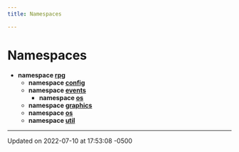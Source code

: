 ```yaml
---
title: Namespaces

---
```


# Namespaces




* **namespace [rpg](/engine/Namespaces/namespacerpg/)** 
    * **namespace [config](/engine/Namespaces/namespacerpg_1_1config/)** 
    * **namespace [events](/engine/Namespaces/namespacerpg_1_1events/)** 
        * **namespace [os](/engine/Namespaces/namespacerpg_1_1events_1_1os/)** 
    * **namespace [graphics](/engine/Namespaces/namespacerpg_1_1graphics/)** 
    * **namespace [os](/engine/Namespaces/namespacerpg_1_1os/)** 
    * **namespace [util](/engine/Namespaces/namespacerpg_1_1util/)** 



-------------------------------

Updated on 2022-07-10 at 17:53:08 -0500
